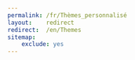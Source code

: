 ```yaml
---
permalink: /fr/Thèmes_personnalisé
layout:    redirect
redirect:  /en/Themes
sitemap:
    exclude: yes
---
```

